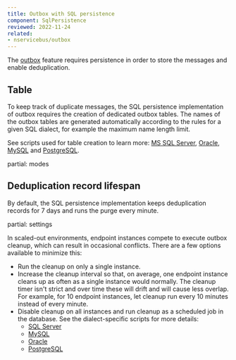 ```yaml
---
title: Outbox with SQL persistence
component: SqlPersistence
reviewed: 2022-11-24
related:
- nservicebus/outbox
---
```


The [outbox](/nservicebus/outbox) feature requires persistence in order to store the messages and enable deduplication.


## Table

To keep track of duplicate messages, the SQL persistence implementation of outbox requires the creation of dedicated outbox tables. The names of the outbox tables are generated automatically according to the rules for a given SQL dialect, for example the maximum name length limit.

See scripts used for table creation to learn more: [MS SQL Server](/persistence/sql/sqlserver-scripts.md#build-time-outbox-create-table), [Oracle](/persistence/sql/oracle-scripts.md#build-time-outbox-create-table), [MySQL](/persistence/sql/mysql-scripts.md#build-time-outbox-create-table) and [PostgreSQL](/persistence/sql/postgresql-scripts.md#build-time-outbox-create-table).

partial: modes

## Deduplication record lifespan

By default, the SQL persistence implementation keeps deduplication records for 7 days and runs the purge every minute.

partial: settings

In scaled-out environments, endpoint instances compete to execute outbox cleanup, which can result in occasional conflicts. There are a few options available to minimize this:

- Run the cleanup on only a single instance.
- Increase the cleanup interval so that, on average, one endpoint instance cleans up as often as a single instance would normally. The cleanup timer isn't strict and over time these will drift and will cause less overlap. For example, for 10 endpoint instances, let cleanup run every 10 minutes instead of every minute.
- Disable cleanup on all instances and run cleanup as a scheduled job in the database. See the dialect-specific scripts for more details:
  - [SQL Server](/persistence/sql/sqlserver-scripts.md#run-time-outbox)
  - [MySQL](/persistence/sql/mysql-scripts.md#run-time-outbox)
  - [Oracle](/persistence/sql/oracle-scripts.md#run-time-outbox)
  - [PostgreSQL](/persistence/sql/postgresql-scripts.md#run-time-outbox)
